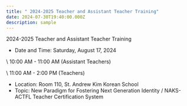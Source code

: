 ```yaml
---
title: " 2024-2025 Teacher and Assistant Teacher Training"
date: 2024-07-30T19:40:00.000Z
description: sample
---
```

2024-2025 Teacher and Assistant Teacher Training

* Date and Time: Saturday, August 17, 2024

\    10:00 AM - 11:00 AM (Assistant Teachers)

\    11:00 AM - 2:00 PM (Teachers)

* Location: Room 110, St. Andrew Kim Korean School
* Topic: New Paradigm for Fostering Next Generation Identity / NAKS-ACTFL Teacher Certification System
